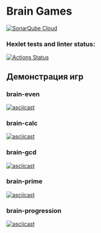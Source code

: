 # Brain Games

[![SonarQube Cloud](https://sonarcloud.io/images/project_badges/sonarcloud-light.svg)](https://sonarcloud.io/summary/new_code?id=Pentrick-star_frontend-project-44)

### Hexlet tests and linter status:
[![Actions Status](https://github.com/Pentrick-star/frontend-project-44/actions/workflows/hexlet-check.yml/badge.svg)](https://github.com/Pentrick-star/frontend-project-44/actions)

## Демонстрация игр

### brain-even
[![asciicast](https://asciinema.org/a/KKetSK6wrNSDEuShLlfxezN0F.svg)](https://asciinema.org/a/KKetSK6wrNSDEuShLlfxezN0F)

### brain-calc
[![asciicast](https://asciinema.org/a/KIgeSilgSe9hkzPp8VR0pk3Lf.svg)](https://asciinema.org/a/KIgeSilgSe9hkzPp8VR0pk3Lf)

### brain-gcd
[![asciicast](https://asciinema.org/a/ZAO4nk9LrV2Qo8F4bIgcco0E7.svg)](https://asciinema.org/a/ZAO4nk9LrV2Qo8F4bIgcco0E7)

### brain-prime
[![asciicast](https://asciinema.org/a/hNCRnW7oMYGKRZkyH6Cn31b1q.svg)](https://asciinema.org/a/hNCRnW7oMYGKRZkyH6Cn31b1q)

### brain-progression
[![asciicast](https://asciinema.org/a/WDLJXpZDH1pxx22E41hRk4eDy.svg)](https://asciinema.org/a/WDLJXpZDH1pxx22E41hRk4eDy)
